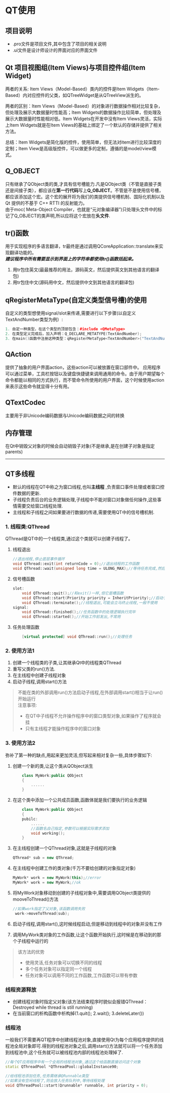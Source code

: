 # QT使用

## 项目说明

- .pro文件是项目文件,其中包含了项目的相关说明
- .ui文件是设计师设计的界面对应的界面文件

## Qt 项目视图组(Item Views)与项目控件组(Item Widget)

两者的关系:
Item Views（Model-Based）类内的控件是Item Widgets（Item-Based）内对应控件的父类，如QTreeWidget是从QTreeView派生的。

两者的区别：Item Views（Model-Based）的对象进行数据操作相对比较复杂，但处理及展示大数据量时性能高；Item Widgets的数据操作比较简单，但处理及展示大数据量时性能相对低。Item Widgets在开发中没有Item Views灵活，实际上Item Widgets就是在Item Views的基础上绑定了一个默认的存储并提供了相关方法。

总结：Item Widgets是简化版的控件，使用简单，但无法对item进行比较深度的定制；Item View是高级版控件，可以做更多的定制，遵循的是model/view模式。

## Q_OBJECT

只有继承了QObject类的类,才具有信号槽能力.凡是QObject类（不管是直接子类还是间接子类），都应该在**第一行代码**写上**Q_OBJECT**。不管是不是使用信号槽，都应该添加这个宏。这个宏的展开将为我们的类提供信号槽机制、国际化机制以及 Qt 提供的不基于 C++ RTTI 的反射能力。  
由于moc( Meta-Object Compiler，也就是“元对象编译器”)只处理头文件中的标记了Q_OBJECT的类声明,所以应将这个宏放在**头文件**.

## tr()函数

用于实现程序的多语言翻译，tr最终是通过调用QCoreApplication::translate来实现翻译功能的。  
***建议程序中所有需要显示到界面上的字符串都使用tr()函数括起来。***

1. 用tr包住英文(最最推荐的用法，源码英文，然后提供英文到其他语言的翻译包)
2. 用tr包住中文(源码用中文，然后提供中文到其他语言的翻译包)

## qRegisterMetaType(自定义类型信号槽)的使用

自定义的类型想使用signal/slot来传递,需要进行以下步骤(以自定义TextAndNumber类型为例）:  

``` c++
1. 自定一种类型，在这个类型的顶部包含：#include <QMetaType>
2. 在类型定义完成后，加入声明：Q_DECLARE_METATYPE(TextAndNumber);
3. 在main()函数中注册这种类型：qRegisterMetaType<TextAndNumber>("TextAndNumber");
```

## QAction

提供了抽象的用户界面action，这些action可以被放置在窗口部件中。  应用程序可以通过菜单，工具栏按钮以及键盘快捷键来调用通用的命令。由于用户期望每个命令都能以相同的方式执行，而不管命令所使用的用户界面，这个时候使用action来表示这些命令就显得十分有用。

## QTextCodec

主要用于非Unicode编码数据与Unicode编码数据之间的转换

## 内存管理

在Qt中销毁父对象的时候会自动销毁子对象(不是继承,是在创建子对象是指定parents)

---

## QT多线程

- 默认的线程在QT中称之为窗口线程,也叫**主线程** ,负责窗口事件处理或者窗口控件数据的更新.  
- 子线程负责后台的业务逻辑处理,子线程中不能对窗口对象做任何操作,这些事情需要交给窗口线程处理.  
- 主线程和子线程之间如果要进行数据的传递,需要使用QT中的信号槽机制.

### 1. 线程类:QThread

QThread是QT中的一个线程类,通过这个类就可以创建子线程了。

1. 线程退出

    ```cpp
    //退出线程,停止底层事件循环
    void QThread::exit(int returnCode = 0);//退出线程的工作函数
    void QThread::wait(unsigned long time = ULONG_MAX);//等待任务完成,然后退出线程
    ```

2. 信号槽函数

    ```cpp
    slot:
        void QThread::quit();//和exit()一样,但它是槽函数
        void QThread::start(Priority priority = InheritPriority);//启动子线程
        void QThread::terminate();//线程退出,可能会立马终止线程,一般不使用
    signal:
        void QThread::finished();//任务函数中的处理逻辑执行完毕
        void QThread::started();//开始工作前发出,不常用
    ```

3. 任务处理函数

    ```cpp
        [virtual protected] void QThread::run();//处理任务
    ```

### 2. 使用方法1

1. 创建一个线程类的子类,让其继承Qt中的线程类QThread
2. 重写父类的run()方法.
3. 在主线程中创建子线程对象
4. 启动子线程,调用start()方法

> 不能在类的外部调用run()方法启动子线程,在外部调用start()相当于让run()开始运行  
> 注意事项:  
>
> - 在QT中子线程不允许操作程序中的窗口类型对象,如果操作了程序就会挂
> - 只有主线程才能操作程序中的窗口对象

### 3. 使用方法2

弥补了第一种的缺点,用起来更加灵活,但写起来相对复杂一些,具体步骤如下:

1. 创建一个新的类,让这个类从QObject派生

    ```cpp
        class MyWork:public QObject
        {
            ......
        }
    ```

2. 在这个类中添加一个公共成员函数,函数体就是我们要执行的业务逻辑

    ```cpp
        class MyWork:public QObject
        {
        pubilc:
            ......
            //函数名自己指定,参数可以根据实际需求添加
            void working();
        }
    ```

3. 在主线程创建一个QThread对象,这就是子线程的对象

    ```cpp
    QThread* sub = new QThread;
    ```

4. 在主线程中创建工作的类对象(千万不要给创建的对象指定对象)

   ```cpp
   MyWork* work = new MyWork(this);//error
   MyWork* work = new MyWork;//ok
   ```

5. 将MyWork对象移动到创建的子线程对象中,需要调用QObject类提供的mooveToThread()方法

   ```cpp
   //如果work指定了父对象,该函数调用失败
    work->moveToThread(sub);
    ```

6. 启动子线程,调用start(),这时候线程启动,但是移动到线程中的对象并没有工作

7. 调用MyWork类对象的工作函数,让这个函数开始执行,这时候是在移动到的那个子线程中运行的

>该方法的优势
>
> - 使用灵活,任务对象可以切换不同的线程
> - 多个任务对象可以指定同一个线程
> - 任务对象可以调用不同的工作函数,工作函数可以带有参数

### 线程资源释放

- 创建线程对象时指定父对象(该方法结束程序时貌似会报错QThread：Destroyed while thread is still running)
- 在当前窗口的析构函数中析构掉(1.quit(); 2.wait(); 3.deleteLater())

### 线程池

一般我们不需要再QT程序中创建线程池对象,直接使用Qt为每个应用程序提供的线程池全局对象即可.得到的线程池对象之后,调用start()方法就可以将一个任务添加到线程池中,这个任务就可以被线程池内部的线程池处理掉了.

```cpp
//每个QT应用程序中有一个全局的线程池对象,通过这个给函数直接访问这个对象
static QThreadPool *QThreadPool::globalInstance90;

//给线程池添加任务,任务需继承QRunnable类型
//如果没有空闲线程了,则会放入任务队列中,等待线程处理
void QThreadPool::start(Qrunnable* runnable, int priority = 0);
```
